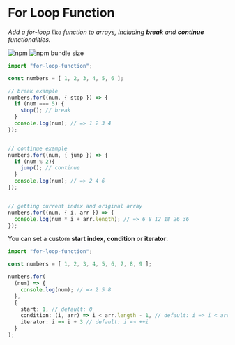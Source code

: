 # For Loop Function

*Add a for-loop like function to arrays, including **break** and **continue** functionalities.*

![npm](https://img.shields.io/npm/dt/for-loop-function.svg)
![npm bundle size](https://img.shields.io/bundlephobia/min/for-loop-function)

```ts
import "for-loop-function";

const numbers = [ 1, 2, 3, 4, 5, 6 ];

// break example
numbers.for((num, { stop }) => {  
  if (num === 5) {
    stop(); // break
  }
  console.log(num); // => 1 2 3 4
});


// continue example
numbers.for((num, { jump }) => {
  if (num % 2){
    jump(); // continue
  }
  console.log(num); // => 2 4 6
});


// getting current index and original array
numbers.for((num, { i, arr }) => {
  console.log(num * i + arr.length); // => 6 8 12 18 26 36
});
```

You can set a custom **start index**, **condition** or **iterator**.

```ts
import "for-loop-function";

const numbers = [ 1, 2, 3, 4, 5, 6, 7, 8, 9 ];

numbers.for(
  (num) => {
    console.log(num); // => 2 5 8
  },
  {
    start: 1, // default: 0
    condition: (i, arr) => i < arr.length - 1, // default: i => i < arr.length
    iterator: i => i + 3 // default: i => ++i
  }
);
```